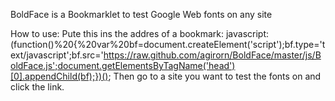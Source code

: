 BoldFace is a Bookmarklet to test Google Web fonts on any site

How to use:
  Pute this ins the addres of a bookmark:
  javascript:(function()%20{%20var%20bf=document.createElement('script');bf.type='text/javascript';bf.src='https://raw.github.com/agirorn/BoldFace/master/js/BoldFace.js';document.getElementsByTagName('head')[0].appendChild(bf);})();
  Then go to a site you want to test the fonts on and click the link.
  